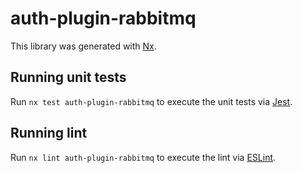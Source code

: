 # auth-plugin-rabbitmq

This library was generated with [Nx](https://nx.dev).

## Running unit tests

Run `nx test auth-plugin-rabbitmq` to execute the unit tests via [Jest](https://jestjs.io).

## Running lint

Run `nx lint auth-plugin-rabbitmq` to execute the lint via [ESLint](https://eslint.org/).
